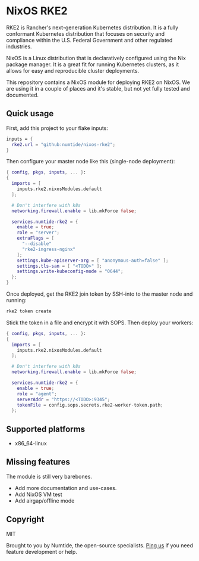 # NixOS RKE2

RKE2 is Rancher's next-generation Kubernetes distribution. It is a fully conformant Kubernetes distribution that focuses on security and compliance within the U.S. Federal Government and other regulated industries.

NixOS is a Linux distribution that is declaratively configured using the Nix package manager. It is a great fit for running Kubernetes clusters, as it allows for easy and reproducible cluster deployments.

This repository contains a NixOS module for deploying RKE2 on NixOS. We are using it in a couple of places and it's stable, but not yet fully tested and documented.

## Quick usage

First, add this project to your flake inputs:

```nix
inputs = {
  rke2.url = "github:numtide/nixos-rke2";
}
```

Then configure your master node like this (single-node deployment):

```nix
{ config, pkgs, inputs, ... }:
{
  imports = [
    inputs.rke2.nixosModules.default
  ];

  # Don't interfere with k8s
  networking.firewall.enable = lib.mkForce false;

  services.numtide-rke2 = {
    enable = true;
    role = "server";
    extraFlags = [
      "--disable"
      "rke2-ingress-nginx"
    ];
    settings.kube-apiserver-arg = [ "anonymous-auth=false" ];
    settings.tls-san = [ "<TODO>" ];
    settings.write-kubeconfig-mode = "0644";
  };
}
```

Once deployed, get the RKE2 join token by SSH-into to the master node and running:

```sh
rke2 token create
```

Stick the token in a file and encrypt it with SOPS. Then deploy your workers:

```nix
{ config, pkgs, inputs, ... }:
{
  imports = [
    inputs.rke2.nixosModules.default
  ];

  # Don't interfere with k8s
  networking.firewall.enable = lib.mkForce false;

  services.numtide-rke2 = {  
    enable = true;                                                         
    role = "agent";                                                           
    serverAddr = "https://<TODO>:9345";                                    
    tokenFile = config.sops.secrets.rke2-worker-token.path;                   
  };
```

## Supported platforms

* x86_64-linux

## Missing features

The module is still very barebones.

* Add more documentation and use-cases.
* Add NixOS VM test
* Add airgap/offline mode

## Copyright

MIT

Brought to you by Numtide, the open-source specialists. [Ping us](https://numtide.com/contact) if you need feature development or help.
